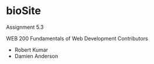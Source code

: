 # bioSite
Assignment 5.3

WEB 200 Fundamentals of Web Development
Contributors
 - Robert Kumar
 - Damien Anderson
